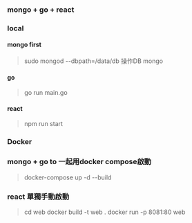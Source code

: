 
### mongo + go + react

### local
#### mongo first
> sudo mongod --dbpath=/data/db
操作DB mongo

#### go
> go run main.go

#### react
> npm run start

### Docker

### mongo + go to 一起用docker compose啟動
> docker-compose up -d --build

### react 單獨手動啟動
> cd web
> docker build -t web .
> docker run -p 8081:80 web